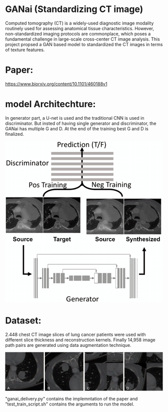 # GANai (Standardizing CT image)

Computed tomography (CT) is a widely-used diagnostic image modality routinely used for assessing anatomical tissue characteristics. However, non-standardized imaging protocols are commonplace, which poses a fundamental challenge in large-scale cross-center CT image analysis. This project propsed a GAN based model to standardized the CT images in terms of texture features. 

# Paper: 
https://www.biorxiv.org/content/10.1101/460188v1 

# model Architechture:

In generator part, a U-net is used and the traditional CNN is used in discriminator. But insted of having single generator and discriminator, the GANai has multiple G and D. At the end of the training best G and D is finalized.

![Alt text](asset/overall_workflow.png?raw=true "Network Architechture")

# Dataset:
2.448 chest CT image slices of lung cancer patients were used with different slice thickness and reconstruction kernels. Finally 14,958 image path pairs are generated using data augmentation technique.  

![Alt text](asset/data_sample.png?raw=true "sample data")



"ganai_delivery.py" contains the implemntation of the paper and "test_train_script.sh" contains the arguments to run the model.
